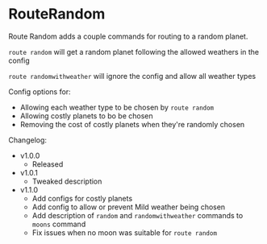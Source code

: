 # RouteRandom

Route Random adds a couple commands for routing to a random planet.

`route random` will get a random planet following the allowed weathers in the config

`route randomwithweather` will ignore the config and allow all weather types

Config options for:

- Allowing each weather type to be chosen by `route random`
- Allowing costly planets to bo be chosen
- Removing the cost of costly planets when they're randomly chosen

Changelog:

- v1.0.0
  - Released
- v1.0.1
  - Tweaked description
- v1.1.0
  - Add configs for costly planets
  - Add config to allow or prevent Mild weather being chosen
  - Add description of `random` and `randomwithweather` commands to `moons` command
  - Fix issues when no moon was suitable for `route random`

